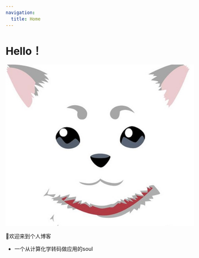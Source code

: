 ```yaml
---
navigation:
  title: Home
---
```


# Hello！

![SadaHaru](/SadaHaru.jpg)

👏欢迎来到个人博客

- 一个从计算化学转码做应用的soul



